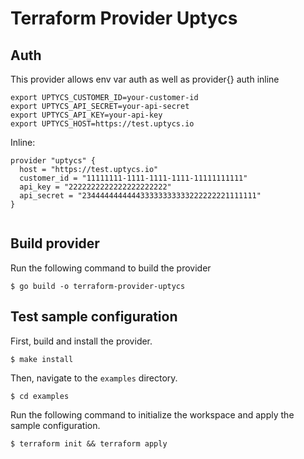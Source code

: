 # Terraform Provider Uptycs

## Auth ##

This provider allows env var auth as well as provider{} auth inline

```
export UPTYCS_CUSTOMER_ID=your-customer-id
export UPTYCS_API_SECRET=your-api-secret
export UPTYCS_API_KEY=your-api-key
export UPTYCS_HOST=https://test.uptycs.io
```

Inline:

```
provider "uptycs" {
  host = "https://test.uptycs.io"
  customer_id = "11111111-1111-1111-1111-11111111111"
  api_key = "2222222222222222222222"
  api_secret = "234444444444433333333333222222221111111"
}


```

## Build provider

Run the following command to build the provider

```shell
$ go build -o terraform-provider-uptycs
```

## Test sample configuration

First, build and install the provider.

```shell
$ make install
```

Then, navigate to the `examples` directory.

```shell
$ cd examples
```

Run the following command to initialize the workspace and apply the sample configuration.

```shell
$ terraform init && terraform apply
```
